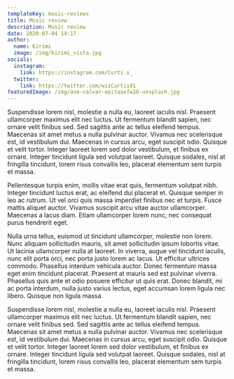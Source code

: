 ```yaml
---
templateKey: music-reviews
title: Music review
description: Music review
date: 2020-07-04 14:17
author:
  name: Kirimi
  image: /img/kirimi_vista.jpg
socials:
  instagram:
    link: https://instagram.com/Curti.s_
  twitter:
    link: https://twitter.com/wizCurtis81
featuredImage: /img/ave-calvar-opitaaxfw18-unsplash.jpg
---
```

Suspendisse lorem nisl, molestie a nulla eu, laoreet iaculis nisl. Praesent ullamcorper maximus elit nec luctus. Ut fermentum blandit sapien, nec ornare velit finibus sed. Sed sagittis ante ac tellus eleifend tempus. Maecenas sit amet metus a nulla pulvinar auctor. Vivamus nec scelerisque est, id vestibulum dui. Maecenas in cursus arcu, eget suscipit odio. Quisque et velit tortor. Integer laoreet lorem sed dolor vestibulum, et finibus ex ornare. Integer tincidunt ligula sed volutpat laoreet. Quisque sodales, nisl at fringilla tincidunt, lorem risus convallis leo, placerat elementum sem turpis et massa.

Pellentesque turpis enim, mollis vitae erat quis, fermentum volutpat nibh. Integer tincidunt luctus erat, ac eleifend dui placerat et. Quisque semper in leo ac rutrum. Ut vel orci quis massa imperdiet finibus nec et turpis. Fusce mattis aliquet auctor. Vivamus suscipit arcu vitae auctor ullamcorper. Maecenas a lacus diam. Etiam ullamcorper lorem nunc, nec consequat purus hendrerit eget.

Nulla urna tellus, euismod ut tincidunt ullamcorper, molestie non lorem. Nunc aliquam sollicitudin mauris, sit amet sollicitudin ipsum lobortis vitae. Ut lacinia ullamcorper nulla at laoreet. In viverra, augue vel tincidunt iaculis, nunc elit porta orci, nec porta justo lorem ac lacus. Ut efficitur ultrices commodo. Phasellus interdum vehicula auctor. Donec fermentum massa eget enim tincidunt placerat. Praesent at mauris sed est pulvinar viverra. Phasellus quis ante et odio posuere efficitur ut quis erat. Donec blandit, mi ac porta interdum, nulla justo varius lectus, eget accumsan lorem ligula nec libero. Quisque non ligula massa.

Suspendisse lorem nisl, molestie a nulla eu, laoreet iaculis nisl. Praesent ullamcorper maximus elit nec luctus. Ut fermentum blandit sapien, nec ornare velit finibus sed. Sed sagittis ante ac tellus eleifend tempus. Maecenas sit amet metus a nulla pulvinar auctor. Vivamus nec scelerisque est, id vestibulum dui. Maecenas in cursus arcu, eget suscipit odio. Quisque et velit tortor. Integer laoreet lorem sed dolor vestibulum, et finibus ex ornare. Integer tincidunt ligula sed volutpat laoreet. Quisque sodales, nisl at fringilla tincidunt, lorem risus convallis leo, placerat elementum sem turpis et massa.